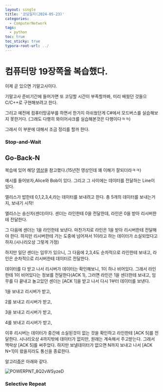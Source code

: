 ```yaml
---
layout: single
title: '코딩일지(2024-05-23)'
categories:
  - ComputerNetwork
tags:
  - python
toc: true
toc_sticky: true
typora-root-url: ../
---
```








# 컴퓨터망 19장쪽을 복습했다.



이제 곧 있으면 기말고사이다. 

기말고사 준비기간에 들어가면 또 코딩할 시간이 부족할까봐, 미리 배웠던 것들으 C/C++로 구현해보려고 한다.

그리고 예전에 컴퓨터망공부를 하면서 한가지 아쉬웠던게 C#에서 모드버스를 실습해보지 못한거다. (그래도 다행히 와이어샤크를 실습해본것은 다행이다ㅋㅋ)

그래서 이 부분에 대해서 조금 정리를 할까 한다.



### Stop-and-Wait 





## Go-Back-N

복습에 있어 해당 [영상](https://www.youtube.com/watch?v=yT8SkFyRRrI)을 참고했다.(15년전 영상인데 꽤 이해가 잘되더라ㅋㅋ)

예시를 들어보자,Alice와 Bob이 있다. 그리고 그 사이에는 데이터를 전달하는 Line이 있다.

엘리스가 밥한테 0,1,2,3,4,라는 데이터를 보내려고 한다. 총 5개의 데이터를 보내는거지, 보내기 시작!

엘리스는 송신자(센더)이다. 센더는 라인한테 0을 전달한데, 라인은 0을 받아 리시버한테 전달한다.

그 다음에 센더는 1을 라인한테 보낸다. 마찬가지로 라인은 1을 받아 리시버한테 전달해야 한다. 하지만 리시버한테 가는 도중에 넘어져서 1이라고 하는 데이터가 소실되었다고 하자.(시나리오상 그렇게 가정)

하지만 일단 센더는 임무가 있으니, 그 다음에 2,3,4도 순차적으로 라인한테 보내고, 라인은 순차적으로 리시버한테 데이터르 전달한다.

데이터를 다 받고 나서 리시버가 데이터는 확인해보니, 1이 하나 비어있다. 그래서 라인한테 1이 비어있다는 정보를 전달한다(ACK 1), 그러면 라인은 1을 센더한테 보내고, 임무를 다 끝내고 놀고있던 센더는 [ACK 1]을 받고 나서 다시 1부터 데이터를 보낸다. 

1을 보내고 리시버가 받고,

2를 보내고 리시버가 받고,

3을 보내고 리시버가 받고,

4를 보내고 리시버가 받고,

이후 리시버는 데이터가 중간에 소실된것이 없는 것을 확인하고 라인한테 [ACK 5]를 전달한다. 시나리오상 4까지밖에 데이터가 없지만, 원래는 계속해서 주고받는다. 그래서 맥락상 [ACK 5]를 써주었다. 하지만 보낼데이터가 없으면 N까지 보내고 나서 [ACK N+1]이 왔을지라도 통신을 종료한다.

알고리즘은 아래와 같다.

![POWERPNT_8Q2vWSyzeD](/images/2024-05-25-codinglog(124)/POWERPNT_8Q2vWSyzeD.webp)





### Selective Repeat



